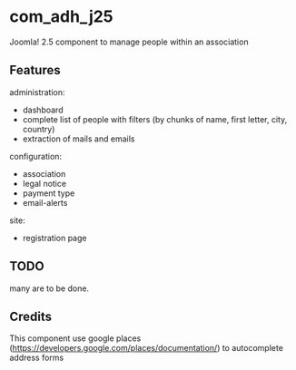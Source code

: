 com_adh_j25
===========

Joomla! 2.5 component to manage people within an association

Features
--------
administration:
* dashboard
* complete list of people with filters (by chunks of name, first letter, city, country)
* extraction of mails and emails

configuration:
* association
* legal notice
* payment type
* email-alerts

site:
* registration page

TODO
----
many are to be done.

Credits
-------
This component use google places (https://developers.google.com/places/documentation/) to autocomplete address forms